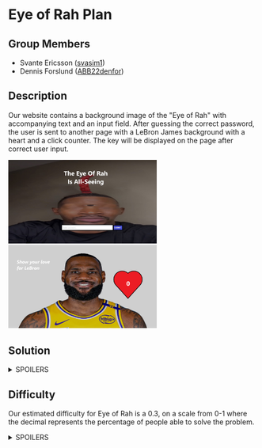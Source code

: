 # Eye of Rah Plan

## Group Members
- Svante Ericsson ([svasim1](https://github.com/svasim1))
- Dennis Forslund ([ABB22denfor](https://github.com/ABB22denfor))

## Description
Our website contains a background image of the "Eye of Rah" with accompanying text and an input field. 
After guessing the correct password, the user is sent to another page with a LeBron James background with a heart and a click counter. 
The key will be displayed on the page after correct user input.

<img src="./images/eye-of-rah.jpg" alt="eye-of-rah image" width="300"/>
<img src="./images/lebonbon.png" alt="LeBron image" width="300"/>

## Solution
<details>
    <summary>SPOILERS</summary>
    <p>The user should use SQL injection to solve the first page and get the password, with a command similar to:</p>
    <pre><code>SELECT password FROM brainrot WHERE meme = 'eye-of-rah'</code></pre>
    <p>The second page is solved by reaching LeBrons career points tally clicks using web devtools as help.</p>
</details>

## Difficulty
Our estimated difficulty for Eye of Rah is a 0.3, on a scale from 0-1 where the decimal represents the percentage of people able to solve the problem.

<details>
    <summary>SPOILERS</summary>
    <p>The difficulty of 0.3 is based on the fact that SQL injection is a known technique but requires some knowledge to execute properly.</p>
</details>